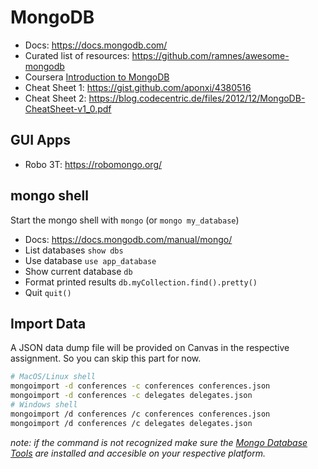 # MongoDB

* Docs: https://docs.mongodb.com/
* Curated list of resources: https://github.com/ramnes/awesome-mongodb
* Coursera [Introduction to MongoDB](https://www.coursera.org/learn/introduction-mongodb/lecture/fDjfl/mongodb-document-model)
* Cheat Sheet 1: https://gist.github.com/aponxi/4380516
* Cheat Sheet 2: https://blog.codecentric.de/files/2012/12/MongoDB-CheatSheet-v1_0.pdf

## GUI Apps

* Robo 3T: https://robomongo.org/

## mongo shell

Start the mongo shell with `mongo` (or `mongo my_database`)

* Docs: https://docs.mongodb.com/manual/mongo/
* List databases `show dbs`
* Use database `use app_database`
* Show current database `db`
* Format printed results  `db.myCollection.find().pretty()`
* Quit `quit()`

## Import Data

A JSON data dump file will be provided on Canvas in the respective assignment.
So you can skip this part for now.

```bash
# MacOS/Linux shell
mongoimport -d conferences -c conferences conferences.json
mongoimport -d conferences -c delegates delegates.json
# Windows shell
mongoimport /d conferences /c conferences conferences.json
mongoimport /d conferences /c delegates delegates.json
```

_note: if the command is not recognized make sure the [Mongo Database Tools](https://www.mongodb.com/try/download/database-tools) are installed and accesible on your respective platform._
